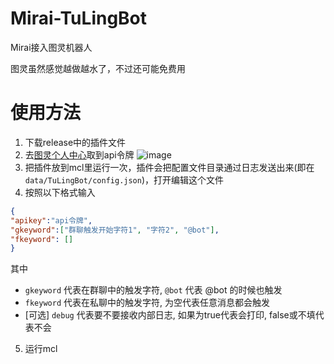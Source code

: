 # Mirai-TuLingBot
Mirai接入图灵机器人

图灵虽然感觉越做越水了，不过还可能免费用

# 使用方法
1. 下载release中的插件文件
2. 去[图灵个人中心](www.tuling123.com)取到api令牌
![image](https://user-images.githubusercontent.com/35139537/110485654-d78cc780-8126-11eb-890a-aa68f9a5f0d3.png)
3. 把插件放到mcl里运行一次，插件会把配置文件目录通过日志发送出来(即在`data/TuLingBot/config.json`)，打开编辑这个文件
4. 按照以下格式输入
```json
{
"apikey":"api令牌",
"gkeyword":["群聊触发开始字符1", "字符2", "@bot"],
"fkeyword": []
}
```
其中
- `gkeyword` 代表在群聊中的触发字符, `@bot` 代表 @bot 的时候也触发
- `fkeyword` 代表在私聊中的触发字符, 为空代表任意消息都会触发
- [可选] `debug` 代表要不要接收内部日志, 如果为true代表会打印, false或不填代表不会
5. 运行mcl
